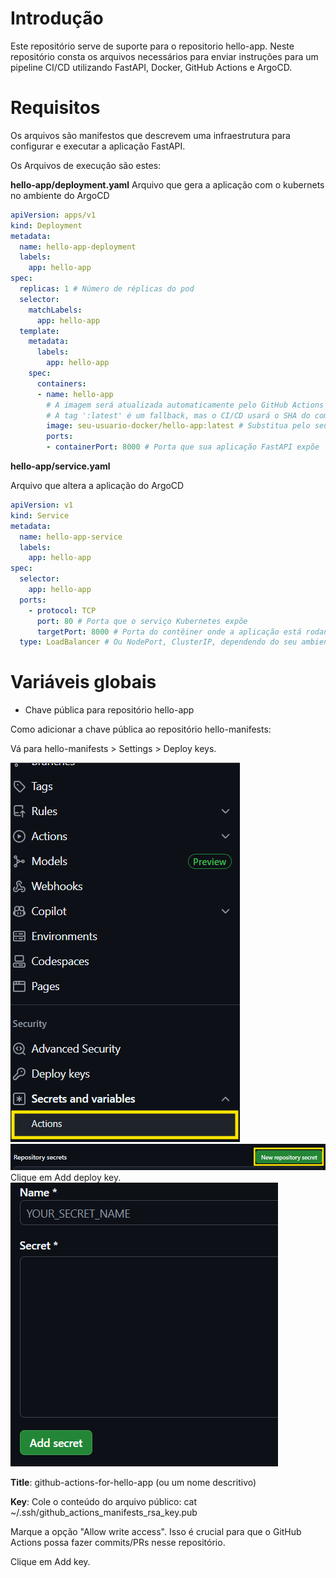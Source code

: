 # Introdução
Este repositório serve de suporte para o repositorio hello-app. Neste repositório consta os arquivos necessários para enviar instruções para um pipeline CI/CD utilizando FastAPI, Docker, GitHub Actions e ArgoCD. 

# Requisitos
Os arquivos são manifestos que descrevem uma infraestrutura para configurar e executar a aplicação FastAPI.

Os Arquivos de execução são estes:

**hello-app/deployment.yaml**
Arquivo que gera a aplicação com o kubernets no ambiente do ArgoCD
```yaml
apiVersion: apps/v1
kind: Deployment
metadata:
  name: hello-app-deployment
  labels:
    app: hello-app
spec:
  replicas: 1 # Número de réplicas do pod
  selector:
    matchLabels:
      app: hello-app
  template:
    metadata:
      labels:
        app: hello-app
    spec:
      containers:
      - name: hello-app
        # A imagem será atualizada automaticamente pelo GitHub Actions
        # A tag ':latest' é um fallback, mas o CI/CD usará o SHA do commit
        image: seu-usuario-docker/hello-app:latest # Substitua pelo seu Docker Hub username
        ports:
        - containerPort: 8000 # Porta que sua aplicação FastAPI expõe
```
**hello-app/service.yaml**

Arquivo que altera a aplicação do ArgoCD
```yaml
apiVersion: v1
kind: Service
metadata:
  name: hello-app-service
  labels:
    app: hello-app
spec:
  selector:
    app: hello-app
  ports:
    - protocol: TCP
      port: 80 # Porta que o serviço Kubernetes expõe
      targetPort: 8000 # Porta do contêiner onde a aplicação está rodando
  type: LoadBalancer # Ou NodePort, ClusterIP, dependendo do seu ambiente Kubernetes
```
# Variáveis globais
* Chave pública para repositório hello-app

Como adicionar a chave pública ao repositório hello-manifests:

Vá para hello-manifests > Settings > Deploy keys.

![image](images/image.png)
![image](images/image-1.png)
Clique em Add deploy key.
![image](images/image-2.png)

**Title**: github-actions-for-hello-app (ou um nome descritivo)

**Key**: Cole o conteúdo do arquivo público: cat ~/.ssh/github_actions_manifests_rsa_key.pub

Marque a opção "Allow write access". Isso é crucial para que o GitHub Actions possa fazer commits/PRs nesse repositório.

Clique em Add key.
